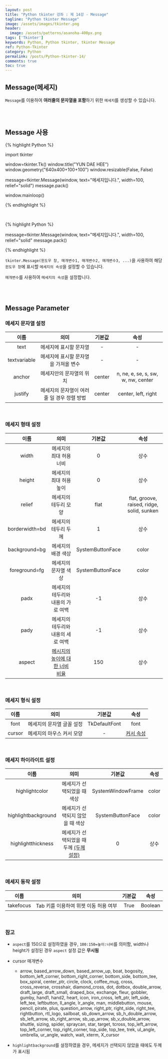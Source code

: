 ```yaml
---
layout: post
title: "Python tkinter 강좌 : 제 14강 - Message"
tagline: "Python tkinter Message"
image: /assets/images/tkinter.png
header:
  image: /assets/patterns/asanoha-400px.png
tags: ['Tkinter']
keywords: Python, Python tkinter, tkinter Message
ref: Python-Tkinter
category: Python
permalink: /posts/Python-tkinter-14/
comments: true
toc: true
---
```


## Message(메세지)

`Message`를 이용하여 **여러줄의 문자열을 포함**하기 위한 `메세지`를 생성할 수 있습니다.

<br>
<br>

## Message 사용

{% highlight Python %}

import tkinter

window=tkinter.Tk()
window.title("YUN DAE HEE")
window.geometry("640x400+100+100")
window.resizable(False, False)

message=tkinter.Message(window, text="메세지입니다.", width=100, relief="solid")
message.pack()

window.mainloop()

{% endhighlight %}

<br>

{% highlight Python %}

message=tkinter.Message(window, text="메세지입니다.", width=100, relief="solid"
message.pack()

{% endhighlight %}

`tkinter.Message(윈도우 창, 매개변수1, 매개변수2, 매개변수3, ...)`을 사용하여 해당 `윈도우 창`에 표시할 `메세지의 속성`을 설정할 수 있습니다.

`매개변수`를 사용하여 `메세지의 속성`을 설정합니다.

<br>
<br>

## Message Parameter

### 메세지 문자열 설정

|     이름     |                    의미                   | 기본값 |                 속성                |
|:------------:|:-----------------------------------------:|:------:|:-----------------------------------:|
|     text     |            메세지에 표시할 문자열           |    -   |                  -                  |
| textvariable |     메세지에 표시할 문자열을 가져올 변수    |    -   |                  -                  |
|    anchor    |     메세지안의 문자열의 위치    | center | n, ne, e, se, s, sw, w, nw, center  |
|    justify   | 메세지의 문자열이 여러 줄 일 경우 정렬 방법 | center |         center, left, right         |

<br>

### 메세지 형태 설정

|      이름      |               의미               |      기본값      |                    속성                    |
|:--------------:|:--------------------------------:|:----------------:|:------------------------------------------:|
|      width     |            메세지의 최대 허용 너비           |         0        |                    상수                    |
|     height     |            메세지의 최대 허용 높이           |         0        |                    상수                    |
|     relief     |        메세지의 테두리 모양        |       flat       | flat, groove, raised, ridge, solid, sunken |
|  borderwidth=bd |           메세지의 테두리 두께        | 1 |                    상수 |
|  background=bg |           메세지의 배경 색상        | SystemButtonFace |                    color                 |
|  foreground=fg |          메세지의 문자열 색상         | SystemButtonFace |                    color                   |
|      padx      | 메세지의 테두리와 내용의 가로 여백 |         -1        |                    상수                    |
|      pady      | 메세지의 테두리와 내용의 세로 여백 |         -1       |                    상수                    |
|      aspect  | [메시지의 높이에 대한 너비 비율](#reference-1)  |         150       |                    상수                    |

<br>

### 메세지 형식 설정

|   이름   |                           의미                          |     기본값    |                                          속성                                          |
|:--------:|:-------------------------------------------------------:|:-------------:|:--------------------------------------------------------------------------------------:|
|   font   |                메세지의 문자열 글꼴 설정               | TkDefaultFont |                                          font                                          |
|  cursor  |                 메세지의 마우스 커서 모양                 |       -       |                                    [커서 속성](#reference-2)                                   |

<br>

### 메세지 하이라이트 설정

|         이름        |              의미              |       기본값      | 속성 |
|:-------------------:|:------------------------------:|:-----------------:|:----:|
|    highlightcolor   |    메세지가 선택되었을 때 색상   | SystemWindowFrame |  color  |
| highlightbackground | 메세지가 선택되지 않았을 때 색상 |  SystemButtonFace |  color  |
|  highlightthickness |    메세지가 선택되었을 때 두께 [(두께 설정)](#reference-3)     |         0         | 상수 |

<br>

### 메세지 동작 설정

|         이름        |              의미              |       기본값      | 속성 |
|:-------------------:|:------------------------------:|:-----------------:|:----:|
|    takefocus |    Tab 키를 이용하여 위젯 이동 허용 여부  | True |  Boolean |

<br>

<a id="reference-1"></a>

### 참고

<a id="reference-2"></a>

* `aspect`를 150으로 설정하였을 경우, `100:150=높이:너비`를 의미함, width나 height가 설정된 경우 `aspect` 설정 값은 **무시됨**

<a id="reference-3"></a>

* cursor 매개변수

    - arrow, based_arrow_down, based_arrow_up, boat, bogosity, bottom_left_corner, bottom_right_corner, bottom_side, bottom_tee, box_spiral, center_ptr, circle, clock,	coffee_mug, cross, cross_reverse, crosshair, diamond_cross, dot, dotbox, double_arrow, draft_large, draft_small, draped_box, exchange, fleur, gobbler, gumby, hand1, hand2, heart, icon, iron_cross, left_ptr, left_side, left_tee, leftbutton, ll_angle, lr_angle, man, middlebutton, mouse, pencil, pirate, plus, question_arrow, right_ptr, right_side, right_tee, rightbutton, rtl_logo, sailboat, sb_down_arrow, sb_h_double_arrow, sb_left_arrow, sb_right_arrow, sb_up_arrow, sb_v_double_arrow, shuttle, sizing, spider, spraycan, star, target, tcross, top_left_arrow, top_left_corner, top_right_corner, top_side, top_tee, trek, ul_angle, umbrella, ur_angle, watch, wait, xterm, X_cursor

* `highlightbackground`를 설정하였을 경우, 메세지가 선택되지 않았을 때에도 두께가 표시됨

